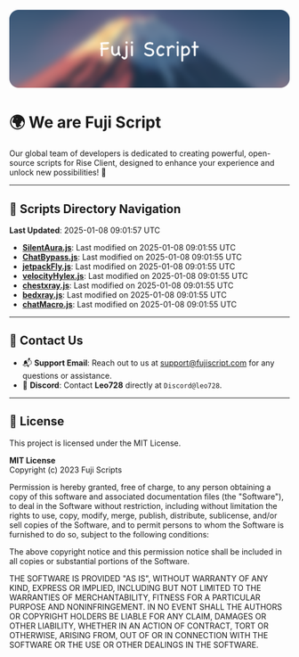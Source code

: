 ![Banner](.github/b.webp)

# 🌍 **We are Fuji Script**

Our global team of developers is dedicated to creating powerful, open-source scripts for Rise Client, designed to enhance your experience and unlock new possibilities! 🌟

---
<!-- SCRIPTS_NAVIGATION_START -->
## 📂 **Scripts Directory Navigation**

**Last Updated**: 2025-01-08 09:01:57 UTC

- **[SilentAura.js](scripts/SilentAura.js)**: Last modified on 2025-01-08 09:01:55 UTC
- **[ChatBypass.js](scripts/ChatBypass.js)**: Last modified on 2025-01-08 09:01:55 UTC
- **[jetpackFly.js](scripts/jetpackFly.js)**: Last modified on 2025-01-08 09:01:55 UTC
- **[velocityHylex.js](scripts/velocityHylex.js)**: Last modified on 2025-01-08 09:01:55 UTC
- **[chestxray.js](scripts/chestxray.js)**: Last modified on 2025-01-08 09:01:55 UTC
- **[bedxray.js](scripts/bedxray.js)**: Last modified on 2025-01-08 09:01:55 UTC
- **[chatMacro.js](scripts/chatMacro.js)**: Last modified on 2025-01-08 09:01:55 UTC

<!-- SCRIPTS_NAVIGATION_END -->

---

## 💬 **Contact Us**  
- 📬 **Support Email**: Reach out to us at [support@fujiscript.com](mailto:support@fujiscript.com) for any questions or assistance.  
- 💬 **Discord**: Contact **Leo728** directly at `Discord@leo728`.

---

## 📜 **License**

This project is licensed under the MIT License.  

**MIT License**  
Copyright (c) 2023 Fuji Scripts  

Permission is hereby granted, free of charge, to any person obtaining a copy of this software and associated documentation files (the "Software"), to deal in the Software without restriction, including without limitation the rights to use, copy, modify, merge, publish, distribute, sublicense, and/or sell copies of the Software, and to permit persons to whom the Software is furnished to do so, subject to the following conditions:  

The above copyright notice and this permission notice shall be included in all copies or substantial portions of the Software.  

THE SOFTWARE IS PROVIDED "AS IS", WITHOUT WARRANTY OF ANY KIND, EXPRESS OR IMPLIED, INCLUDING BUT NOT LIMITED TO THE WARRANTIES OF MERCHANTABILITY, FITNESS FOR A PARTICULAR PURPOSE AND NONINFRINGEMENT. IN NO EVENT SHALL THE AUTHORS OR COPYRIGHT HOLDERS BE LIABLE FOR ANY CLAIM, DAMAGES OR OTHER LIABILITY, WHETHER IN AN ACTION OF CONTRACT, TORT OR OTHERWISE, ARISING FROM, OUT OF OR IN CONNECTION WITH THE SOFTWARE OR THE USE OR OTHER DEALINGS IN THE SOFTWARE.  
